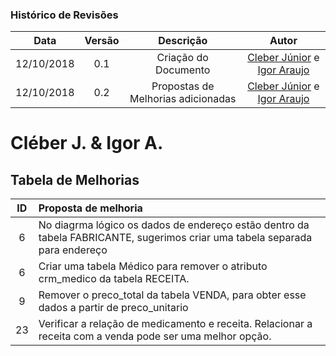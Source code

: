[Cleber Júnior]: https://github.com/cjjcastro
[Igor Araujo]: https://github.com/zero101010

### Histórico de Revisões

| Data       | Versão | Descrição            |         Autor             |
|:----------:|:------:|:--------------------:|:-------------------------:|
| 12/10/2018 | 0.1 | Criação do Documento | [Cleber Júnior] e [Igor Araujo] |
| 12/10/2018 | 0.2 | Propostas de Melhorias adicionadas | [Cleber Júnior] e [Igor Araujo]  |

# Cléber J. & Igor A.
## Tabela de Melhorias


|   ID  | Proposta de melhoria |
|:-----:|:---------------------|
|6| No diagrma lógico os dados de endereço estão dentro da tabela FABRICANTE, sugerimos criar uma tabela separada para endereço |
|6| Criar uma tabela Médico para remover o atributo crm_medico da tabela RECEITA.|
|9| Remover o preco_total da tabela VENDA, para obter esse dados a partir de preco_unitario|
|23| Verificar a relação de medicamento e receita. Relacionar a receita com a venda pode ser uma melhor opção. |
